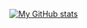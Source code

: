 [![My GitHub stats](https://github-readme-stats.vercel.app/api?username=shahnazi2002&theme=react&hide=prs,issues,contribs&show_icons=true)](https://github.com/anuraghazra/github-readme-stats)
